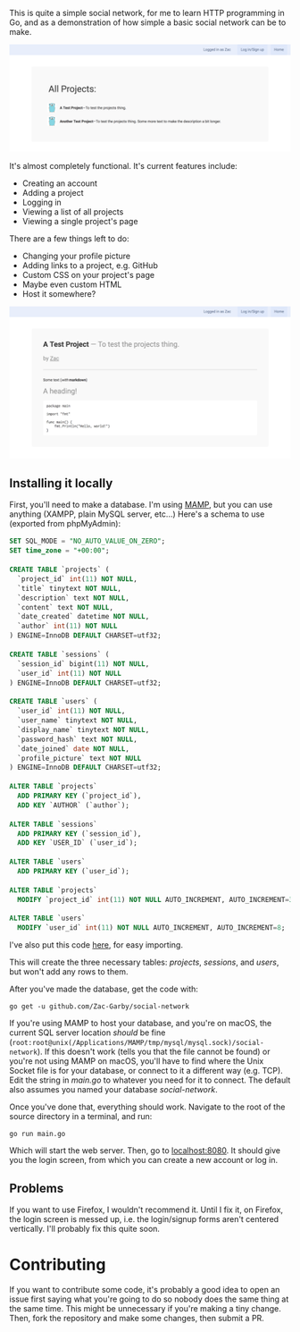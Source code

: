 This is quite a simple social network, for me to learn HTTP programming in Go, and as a demonstration of how simple a basic social network can be to make.

![](stuff/index.png)

It's almost completely functional. It's current features include:

 - Creating an account
 - Adding a project
 - Logging in
 - Viewing a list of all projects
 - Viewing a single project's page

There are a few things left to do:

 - Changing your profile picture
 - Adding links to a project, e.g. GitHub
 - Custom CSS on your project's page
 - Maybe even custom HTML
 - Host it somewhere?

![](stuff/project.png)

## Installing it locally

First, you'll need to make a database. I'm using [MAMP](https://www.mamp.info/en/), but you can use anything (XAMPP, plain MySQL server, etc...) Here's a schema to use (exported from phpMyAdmin):

```sql
SET SQL_MODE = "NO_AUTO_VALUE_ON_ZERO";
SET time_zone = "+00:00";

CREATE TABLE `projects` (
  `project_id` int(11) NOT NULL,
  `title` tinytext NOT NULL,
  `description` text NOT NULL,
  `content` text NOT NULL,
  `date_created` datetime NOT NULL,
  `author` int(11) NOT NULL
) ENGINE=InnoDB DEFAULT CHARSET=utf32;

CREATE TABLE `sessions` (
  `session_id` bigint(11) NOT NULL,
  `user_id` int(11) NOT NULL
) ENGINE=InnoDB DEFAULT CHARSET=utf32;

CREATE TABLE `users` (
  `user_id` int(11) NOT NULL,
  `user_name` tinytext NOT NULL,
  `display_name` tinytext NOT NULL,
  `password_hash` text NOT NULL,
  `date_joined` date NOT NULL,
  `profile_picture` text NOT NULL
) ENGINE=InnoDB DEFAULT CHARSET=utf32;

ALTER TABLE `projects`
  ADD PRIMARY KEY (`project_id`),
  ADD KEY `AUTHOR` (`author`);

ALTER TABLE `sessions`
  ADD PRIMARY KEY (`session_id`),
  ADD KEY `USER_ID` (`user_id`);

ALTER TABLE `users`
  ADD PRIMARY KEY (`user_id`);

ALTER TABLE `projects`
  MODIFY `project_id` int(11) NOT NULL AUTO_INCREMENT, AUTO_INCREMENT=3;

ALTER TABLE `users`
  MODIFY `user_id` int(11) NOT NULL AUTO_INCREMENT, AUTO_INCREMENT=8;
```

I've also put this code [here](stuff/schema.sql), for easy importing.

This will create the three necessary tables: _projects_, _sessions_, and _users_, but won't add any rows to them.

After you've made the database, get the code with:

```
go get -u github.com/Zac-Garby/social-network
```

If you're using MAMP to host your database, and you're on macOS, the current SQL server location _should_ be fine (`root:root@unix(/Applications/MAMP/tmp/mysql/mysql.sock)/social-network`). If this doesn't work (tells you that the file cannot be found) or you're not using MAMP on macOS, you'll have to find where the Unix Socket file is for your database, or connect to it a different way (e.g. TCP). Edit the string in _main.go_ to whatever you need for it to connect. The default also assumes you named your database _social-network_.

Once you've done that, everything should work. Navigate to the root of the source directory in a terminal, and run:

```
go run main.go
```

Which will start the web server. Then, go to [localhost:8080](localhost:8080). It should give you the login screen, from which you can create a new account or log in.

## Problems

If you want to use Firefox, I wouldn't recommend it. Until I fix it, on Firefox, the login screen is messed up, i.e. the login/signup forms aren't centered vertically. I'll probably fix this quite soon.

# Contributing

If you want to contribute some code, it's probably a good idea to open an issue first saying what you're going to do so nobody does the same thing at the same time. This might be unnecessary if you're making a tiny change. Then, fork the repository and make some changes, then submit a PR.